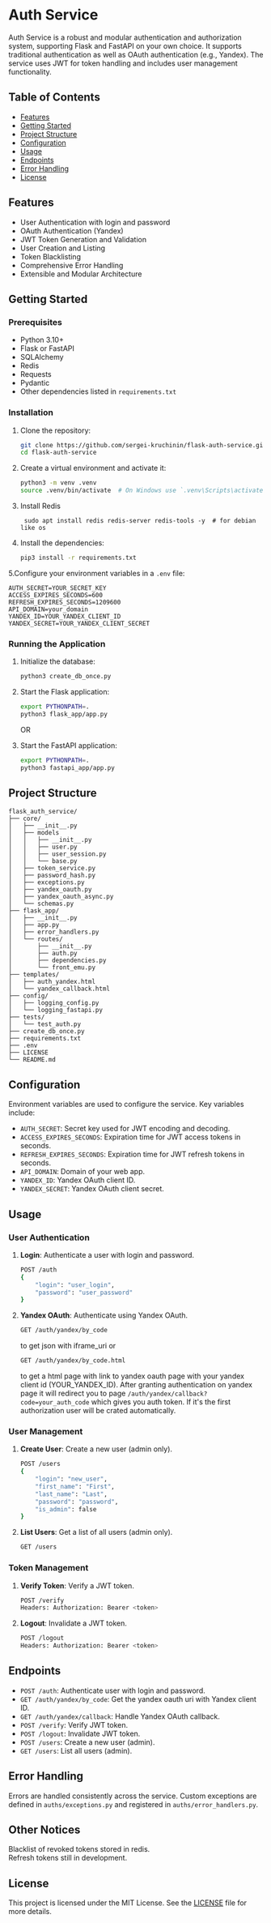 # Auth Service

Auth Service is a robust and modular authentication and authorization system, supporting Flask and FastAPI on your own choice. 
It supports traditional authentication as well as OAuth authentication (e.g., Yandex). The service uses JWT for token handling and includes user management functionality.

## Table of Contents

- [Features](#features)
- [Getting Started](#getting-started)
- [Project Structure](#project-structure)
- [Configuration](#configuration)
- [Usage](#usage)
- [Endpoints](#endpoints)
- [Error Handling](#error-handling)
- [License](#license)

## Features

- User Authentication with login and password
- OAuth Authentication (Yandex)
- JWT Token Generation and Validation
- User Creation and Listing
- Token Blacklisting
- Comprehensive Error Handling
- Extensible and Modular Architecture

## Getting Started

### Prerequisites

- Python 3.10+
- Flask or FastAPI
- SQLAlchemy
- Redis
- Requests
- Pydantic
- Other dependencies listed in `requirements.txt`

### Installation

1. Clone the repository:
    ```sh
    git clone https://github.com/sergei-kruchinin/flask-auth-service.git
    cd flask-auth-service
    ```

2. Create a virtual environment and activate it:
    ```sh
    python3 -m venv .venv
    source .venv/bin/activate  # On Windows use `.venv\Scripts\activate`
    ```
   
3. Install Redis 
   ```shell
    sudo apt install redis redis-server redis-tools -y  # for debian like os
    ```

4. Install the dependencies:
    ```sh
    pip3 install -r requirements.txt
    ```
   
5.Configure your environment variables in a `.env` file:
```plaintext
AUTH_SECRET=YOUR_SECRET_KEY
ACCESS_EXPIRES_SECONDS=600
REFRESH_EXPIRES_SECONDS=1209600
API_DOMAIN=your_domain
YANDEX_ID=YOUR_YANDEX_CLIENT_ID
YANDEX_SECRET=YOUR_YANDEX_CLIENT_SECRET
```

### Running the Application

1. Initialize the database:
    ```sh
    python3 create_db_once.py
    ```

2. Start the Flask application:
    ```sh
    export PYTHONPATH=.
    python3 flask_app/app.py
    ```
    OR 

3. Start the FastAPI application:
    ```sh
    export PYTHONPATH=.
    python3 fastapi_app/app.py
    ```

## Project Structure

```plaintext
flask_auth_service/
├── core/
│   ├── __init__.py
│   ├── models
│   │   ├── __init__.py
│   │   ├── user.py
│   │   ├── user_session.py
│   │   └── base.py
│   ├── token_service.py
│   ├── password_hash.py
│   ├── exceptions.py
│   ├── yandex_oauth.py
│   ├── yandex_oauth_async.py
│   └── schemas.py
├── flask_app/
│   ├── __init__.py
│   ├── app.py
│   ├── error_handlers.py
│   └── routes/
│       ├── __init__.py
│       ├── auth.py
│       ├── dependencies.py
│       └── front_emu.py
├── templates/
│   ├── auth_yandex.html
│   └── yandex_callback.html
├── config/
│   ├── logging_config.py
│   └── logging_fastapi.py
├── tests/
│   └── test_auth.py
├── create_db_once.py
├── requirements.txt
├── .env
├── LICENSE
└── README.md
```

## Configuration

Environment variables are used to configure the service. Key variables include:

- `AUTH_SECRET`: Secret key used for JWT encoding and decoding.
- `ACCESS_EXPIRES_SECONDS`: Expiration time for JWT access tokens in seconds. 
- `REFRESH_EXPIRES_SECONDS`: Expiration time for JWT refresh tokens in seconds. 
- `API_DOMAIN`: Domain of your web app.
- `YANDEX_ID`: Yandex OAuth client ID.
- `YANDEX_SECRET`: Yandex OAuth client secret.

## Usage

### User Authentication

1. **Login**: Authenticate a user with login and password.
    ```sh
    POST /auth
    {
        "login": "user_login",
        "password": "user_password"
    }
    ```

2. **Yandex OAuth**: Authenticate using Yandex OAuth.
    ```sh
    GET /auth/yandex/by_code 
    ```
    to get json with iframe_uri
    or
    ```sh
    GET /auth/yandex/by_code.html 
    ```
    
    to get a html page with link to yandex oauth page with your yandex client id (YOUR_YANDEX_ID).
    After granting authentication on yandex page it will redirect you to page 
    `/auth/yandex/callback?code=your_auth_code`
    which gives you auth token. If it's the first authorization user will be crated automatically.

### User Management

1. **Create User**: Create a new user (admin only).
    ```sh
    POST /users
    {
        "login": "new_user",
        "first_name": "First",
        "last_name": "Last",
        "password": "password",
        "is_admin": false
    }
    ```

2. **List Users**: Get a list of all users (admin only).
    ```sh
    GET /users
    ```

### Token Management

1. **Verify Token**: Verify a JWT token.
    ```sh
    POST /verify
    Headers: Authorization: Bearer <token>
    ```

2. **Logout**: Invalidate a JWT token.
    ```sh
    POST /logout
    Headers: Authorization: Bearer <token>
    ```

## Endpoints

- `POST /auth`: Authenticate user with login and password.
- `GET /auth/yandex/by_code`: Get the yandex oauth uri with Yandex client ID.
- `GET /auth/yandex/callback`: Handle Yandex OAuth callback.
- `POST /verify`: Verify JWT token.
- `POST /logout`: Invalidate JWT token.
- `POST /users`: Create a new user (admin).
- `GET /users`: List all users (admin).

## Error Handling

Errors are handled consistently across the service. Custom exceptions are defined in `auths/exceptions.py` and registered in `auths/error_handlers.py`.

## Other Notices

Blacklist of revoked tokens stored in redis.  
Refresh tokens still in development.
## License

This project is licensed under the MIT License. See the [LICENSE](LICENSE) file for more details.



